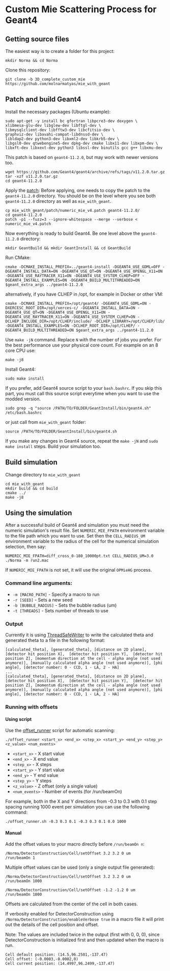 # Custom Mie Scattering Process for Geant4

## Getting source files
The easiest way is to create a folder for this project:
```
mkdir Norma && cd Norma
```
Clone this repository:
```
git clone -b 3D_complete_custom_mie https://github.com/molnarmatyas/mie_with_geant
```


## Patch and build Geant4
Install the necessary packages (Ubuntu example):
```
sudo apt-get -y install bc gfortran libpcre3-dev doxygen \
xlibmesa-glu-dev libglew-dev libftgl-dev \
libmysqlclient-dev libfftw3-dev libcfitsio-dev \
graphviz-dev libavahi-compat-libdnssd-dev \
libldap2-dev python3-dev libxml2-dev libkrb5-dev \
libgsl0-dev qtwebengine5-dev dpkg-dev cmake libx11-dev libxpm-dev \
libxft-dev libxext-dev python3 libssl-dev binutils gcc g++ libxmu-dev
```

This patch is based on `geant4-11.2.0`, but may work with newer versions too.
```
wget https://github.com/Geant4/geant4/archive/refs/tags/v11.2.0.tar.gz
tar -xzf v11.2.0.tar.gz
cd geant4-11.2.0
```

Apply the [patch](patch/numeric_mie_v4.patch):
Before applying, one needs to copy the patch to the `geant4-11.2.0` directory.
You should be on the level where you see both `geant4-11.2.0` directory as well as `mie_with_geant`.
```
cp mie_with_geant/patch/numeric_mie_v4.patch geant4-11.2.0/
cd geant4-11.2.0
patch -p1 --fuzz=3 --ignore-whitespace --merge --verbose < numeric_mie_v4.patch
```


Now everything is ready to build Geant4. Be one level above the `geant4-11.2.0` directory:
```
mkdir GeantBuild && mkdir GeantInstall && cd GeantBuild
```

Run CMake:
```
cmake -DCMAKE_INSTALL_PREFIX=../geant4-install -DGEANT4_USE_GDML=OFF -DGEANT4_INSTALL_DATA=ON -DGEANT4_USE_QT=ON -DGEANT4_USE_OPENGL_X11=ON -DGEANT4_USE_RAYTRACER_X11=ON -DGEANT4_USE_SYSTEM_CLHEP=OFF -DGEANT4_INSTALL_EXAMPLES=ON -DGEANT4_BUILD_MULTITHREADED=ON $geant_extra_args ../geant4-11.2.0
```
alternatively, if you have CLHEP in /opt, for example in Docker or other VM:
```
cmake -DCMAKE_INSTALL_PREFIX=/opt/geant4/ -DGEANT4_USE_GDML=ON -DXERCESC_ROOT_DIR=/opt/xerces-c/ -DGEANT4_INSTALL_DATA=ON -DGEANT4_USE_QT=ON -DGEANT4_USE_OPENGL_X11=ON -DGEANT4_USE_RAYTRACER_X11=ON -DGEANT4_USE_SYSTEM_CLHEP=ON -DCLHEP_INCLUDE_DIR=/opt/CLHEP/include/ -DCLHEP_LIBRARY=/opt/CLHEP/lib/ -DGEANT4_INSTALL_EXAMPLES=ON -DCLHEP_ROOT_DIR=/opt/CLHEP/ -DGEANT4_BUILD_MULTITHREADED=ON $geant_extra_args ../geant4-11.2.0
```

Use `make -jN` command. Replace `N` with the number of jobs you prefer. For the best performance use your physical core count. For example on an 8 core CPU use:
```
make -j8
```

Install Geant4:
```
sudo make install
```

If you prefer, add Geant4 source script to your `bash.bashrc`. If you skip this part, you must call this source script everytime when you want to use the modded version.
```
sudo grep -q "source /PATH/TO/FOLDER/GeantInstall/bin/geant4.sh" /etc/bash.bashrc
```
or just call from `mie_with_geant` folder:
```
source /PATH/TO/FOLDER/GeantInstall/bin/geant4.sh
```

If you make any changes in Geant4 source, repeat the `make -jN` and `sudo make install` steps. Build your simulation too.

## Build simulation
Change directory to `mie_with_geant`
```
cd mie_with_geant
mkdir build && cd build
cmake ../
make -j8
```

## Using the simulation
After a successful build of Geant4 and simulation you must need the numeric simulation's result file. Set `NUMERIC_MIE_FPATH` environment variable to the file path which you want to use. Set then the  `CELL_RADIUS_UM` environment variable to the radius of the cell for the numerical simulation selection, then say:
```
NUMERIC_MIE_FPATH=diff_cross_0-180_10000pt.txt CELL_RADIUS_UM=3.0 ./Norma -m run2.mac
```

If `NUMERIC_MIE_FPATH` is not set, it will use the original `OPMieHG` process.

### Command line arguments:
- `-m [MACRO_PATH]` - Specify a macro to run
- `-r [SEED]` - Sets a new seed
- `-b [BUBBLE_RADIUS]` - Sets the bubble radius (um)
- `-t [THREADS]` - Sets number of threads to use

### Output
Currently it is using [ThreadSafeWriter](include/ThreadSafeWriter.hh) to write the calculated theta and generated theta to a file in the following format:
```
[calculated_theta], [generated_theta], [distance on 2D plane], [detector hit position X],  [detector hit position Y],  [detector hit position Z], [momentum direction at the cell - alpha angle (not used anymore)], [manually calculated alpha angle (not used anymore)], [phi angle], [detector number: 0 - CCD, 1 - LA, 2 - HA] 
...
[calculated_theta], [generated_theta], [distance on 2D plane], [detector hit position X],  [detector hit position Y],  [detector hit position Z], [momentum direction at the cell - alpha angle (not used anymore)], [manually calculated alpha angle (not used anymore)], [phi angle], [detector number: 0 - CCD, 1 - LA, 2 - HA] 
```

### Running with offsets
#### Using script
Use the [offset_runner](offset_runner.sh) script for automatic scanning:
```
./offset_runner <start_x> <end_x> <step_x> <start_y> <end_y> <step_y> <z_value> <num_events>
```
- `<start_x>` - X start value
- `<end_x>` - X end value
- `<step_x>` - X steps
- `<start_y>` - Y start value
- `<end_y>` - Y end value
- `<step_y>` - Y steps
- `<z_value>` - Z offset (only a single value)
- `<num_events>` - Number of events (for /run/beamOn)

For example, both in the X and Y directions from -0.3 to 0.3 with 0.1 step spacing running 1000 event per simulation you can use the following command:
```
./offset_runner.sh -0.3 0.3 0.1 -0.3 0.3 0.1 0.0 1000
```

#### Manual
Add the offset values to your macro directly before `/run/beamOn n`:
```
/Norma/DetectorConstruction/Cell/setOffset 3.2 3.2 0 um
/run/beamOn 1
```

Multiple offset values can be used (only a single output file generated):
```
/Norma/DetectorConstruction/Cell/setOffset 3.2 3.2 0 um
/run/beamOn 1000

/Norma/DetectorConstruction/Cell/setOffset -1.2 -1.2 0 um
/run/beamOn 1000
```

Offsets are calculated from the center of the cell in both cases.

If verbosity enabled for DetectorConstruction using `/Norma/DetectorConstruction/enableVerbose true` in a macro file it will print out the details of the cell position and offset. 

Note: The values are included twice in the output (first with 0, 0, 0), since DetectorConstruction is initialized first and then updated when the macro is run.
```
Cell default position: (14.5,96.2501,-137.47)
Cell offset: (-0.0003,-0.0002,0)
Cell current position: (14.4997,96.2499,-137.47)
```
